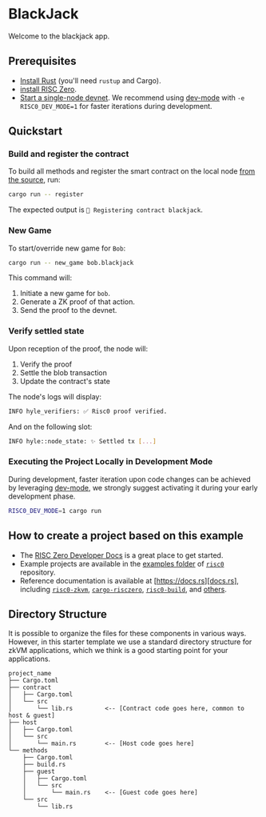 # BlackJack

Welcome to the blackjack app.

## Prerequisites

- [Install Rust](https://www.rust-lang.org/tools/install) (you'll need `rustup` and Cargo).
- [install RISC Zero](https://dev.risczero.com/api/zkvm/install).
- [Start a single-node devnet](https://docs.hyle.eu/developers/quickstart/devnet/). We recommend using [dev-mode](https://dev.risczero.com/api/generating-proofs/dev-mode) with `-e RISC0_DEV_MODE=1` for faster iterations during development.

## Quickstart

### Build and register the contract

To build all methods and register the smart contract on the local node [from the source](https://github.com/Hyle-org/examples/blob/simple_erc20/simple-token/host/src/main.rs), run:

```bash
cargo run -- register
```

The expected output is `📝 Registering contract blackjack`.

### New Game

To start/override new game for `Bob`:

```bash
cargo run -- new_game bob.blackjack
```

This command will:

1. Initiate a new game for `bob`.
2. Generate a ZK proof of that action.
3. Send the proof to the devnet.

### Verify settled state

Upon reception of the proof, the node will:

1. Verify the proof
1. Settle the blob transaction
1. Update the contract's state

The node's logs will display:

```bash
INFO hyle_verifiers: ✅ Risc0 proof verified.
```

And on the following slot:

```bash
INFO hyle::node_state: ✨ Settled tx [...] 
```

### Executing the Project Locally in Development Mode

During development, faster iteration upon code changes can be achieved by leveraging [dev-mode], we strongly suggest activating it during your early development phase. 

```bash
RISC0_DEV_MODE=1 cargo run
```

<!--### Running Proofs Remotely on Bonsai-->
<!---->
<!--_Note: The Bonsai proving service is still in early Alpha; an API key is-->
<!--required for access. [Click here to request access][bonsai access]._-->
<!---->
<!--If you have access to the URL and API key to Bonsai you can run your proofs-->
<!--remotely. To prove in Bonsai mode, invoke `cargo run` with two additional-->
<!--environment variables:-->
<!---->
<!--```bash-->
<!--BONSAI_API_KEY="YOUR_API_KEY" BONSAI_API_URL="BONSAI_URL" cargo run-->
<!--```-->

## How to create a project based on this example

- The [RISC Zero Developer Docs][dev-docs] is a great place to get started.
- Example projects are available in the [examples folder][examples] of
  [`risc0`][risc0-repo] repository.
- Reference documentation is available at [https://docs.rs][docs.rs], including
  [`risc0-zkvm`][risc0-zkvm], [`cargo-risczero`][cargo-risczero],
  [`risc0-build`][risc0-build], and [others][crates].

## Directory Structure

It is possible to organize the files for these components in various ways.
However, in this starter template we use a standard directory structure for zkVM
applications, which we think is a good starting point for your applications.

```text
project_name
├── Cargo.toml
├── contract 
│   ├── Cargo.toml
│   └── src
│       └── lib.rs         <-- [Contract code goes here, common to host & guest]
├── host
│   ├── Cargo.toml
│   └── src
│       └── main.rs        <-- [Host code goes here]
└── methods
    ├── Cargo.toml
    ├── build.rs
    ├── guest
    │   ├── Cargo.toml
    │   └── src
    │       └── main.rs    <-- [Guest code goes here]
    └── src
        └── lib.rs
```

<!--[bonsai access]: https://bonsai.xyz/apply-->
[cargo-risczero]: https://docs.rs/cargo-risczero
[crates]: https://github.com/risc0/risc0/blob/main/README.md#rust-binaries
[dev-docs]: https://dev.risczero.com
[dev-mode]: https://dev.risczero.com/api/generating-proofs/dev-mode
[docs.rs]: https://docs.rs/releases/search?query=risc0
[examples]: https://github.com/risc0/risc0/tree/main/examples
[risc0-build]: https://docs.rs/risc0-build
[risc0-repo]: https://www.github.com/risc0/risc0
[risc0-zkvm]: https://docs.rs/risc0-zkvm
[rust-toolchain]: rust-toolchain.toml
[rustup]: https://rustup.rs
[zkvm-overview]: https://dev.risczero.com/zkvm
